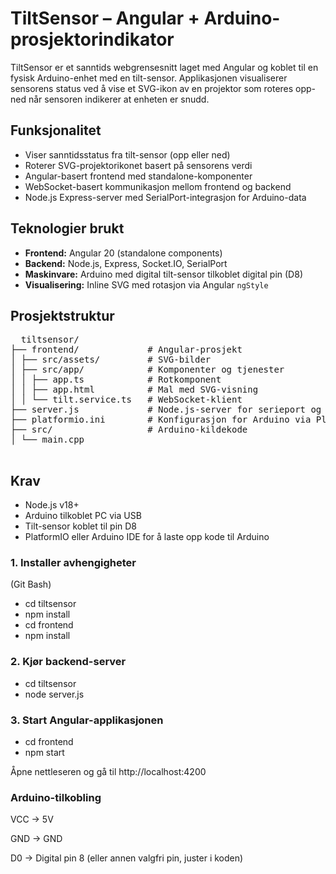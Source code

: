 # TiltSensor – Angular + Arduino-prosjektorindikator

TiltSensor er et sanntids webgrensesnitt laget med Angular og koblet til en fysisk Arduino-enhet med en tilt-sensor. Applikasjonen visualiserer sensorens status ved å vise et SVG-ikon av en projektor som roteres opp-ned når sensoren indikerer at enheten er snudd.

## Funksjonalitet

- Viser sanntidsstatus fra tilt-sensor (opp eller ned)
- Roterer SVG-projektorikonet basert på sensorens verdi
- Angular-basert frontend med standalone-komponenter
- WebSocket-basert kommunikasjon mellom frontend og backend
- Node.js Express-server med SerialPort-integrasjon for Arduino-data

## Teknologier brukt

- **Frontend:** Angular 20 (standalone components)
- **Backend:** Node.js, Express, Socket.IO, SerialPort
- **Maskinvare:** Arduino med digital tilt-sensor tilkoblet digital pin (D8)
- **Visualisering:** Inline SVG med rotasjon via Angular `ngStyle`

## Prosjektstruktur

<pre>
  tiltsensor/
├── frontend/             # Angular-prosjekt
│ ├── src/assets/         # SVG-bilder
│ ├── src/app/            # Komponenter og tjenester
│ │ ├── app.ts            # Rotkomponent
│ │ ├── app.html          # Mal med SVG-visning
│ │ └── tilt.service.ts   # WebSocket-klient
├── server.js             # Node.js-server for serieport og Socket.IO
├── platformio.ini        # Konfigurasjon for Arduino via PlatformIO
├── src/                  # Arduino-kildekode
│ └── main.cpp
 </pre>

## Krav

- Node.js v18+
- Arduino tilkoblet PC via USB
- Tilt-sensor koblet til pin D8
- PlatformIO eller Arduino IDE for å laste opp kode til Arduino

### 1. Installer avhengigheter

(Git Bash)
- cd tiltsensor
- npm install
- cd frontend
- npm install

### 2. Kjør backend-server
- cd tiltsensor
- node server.js

### 3. Start Angular-applikasjonen
- cd frontend
- npm start

Åpne nettleseren og gå til http://localhost:4200

### Arduino-tilkobling
VCC → 5V

GND → GND

D0 → Digital pin 8 (eller annen valgfri pin, juster i koden)


